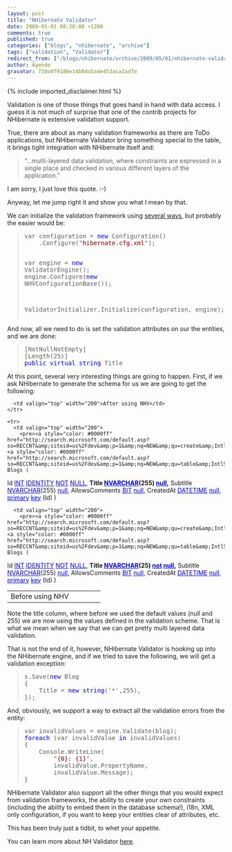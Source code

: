 ```yaml
---
layout: post
title: "NHibernate Validator"
date: 2009-05-01 08:28:00 +1200
comments: true
published: true
categories: ["blogs", "nhibernate", "archive"]
tags: ["validation", "Validator"]
redirect_from: ["/blogs/nhibernate/archive/2009/05/01/nhibernate-validator.aspx/", "/blogs/nhibernate/archive/2009/05/01/nhibernate-validator.html"]
author: Ayende
gravatar: 730a9f9186e14b8da5a4e453aca2adfe
---
```

{% include imported_disclaimer.html %}
<p>Validation is one of those things that goes hand in hand with data access. I guess it is not much of surprise that one of the contrib projects for NHibernate is extensive validation support.</p>  <p>True, there are about as many validation frameworks as there are ToDo applications, but NHibernate Validator bring something special to the table, it brings tight integration with NHibernate itself and:</p>  <blockquote>   <p>“…multi-layered data validation, where constraints are expressed in a single place and checked in various different layers of the application.”</p> </blockquote>  <p>I am sorry, I just love this quote. :-)</p>  <p>Anyway, let me jump right it and show you what I mean by that.</p>  <p>We can initialize the validation framework using <a href="http://nhforge.org/wikis/validator/nhibernate-validator-1-0-0-documentation.aspx">several ways</a>, but probably the easier would be:</p>  <blockquote>   <pre>var configuration = <span style="color: #0000ff">new</span> Configuration()
	.Configure(&quot;<span style="color: #8b0000">hibernate.cfg.xml</span>&quot;);

var engine = <span style="color: #0000ff">new</span> ValidatorEngine();
engine.Configure(<span style="color: #0000ff">new</span> NHVConfigurationBase());

ValidatorInitializer.Initialize(configuration, engine);</pre>
</blockquote>

<p>And now, all we need to do is set the validation attributes on our the entities, and we are done:</p>

<blockquote>
  <pre>[NotNullNotEmpty]
[Length(25)]
<span style="color: #0000ff">public</span> <span style="color: #0000ff">virtual</span> <span style="color: #0000ff">string</span> Title</pre>
</blockquote>

<p>At this point, several very interesting things are going to happen. First, if we ask NHibernate to generate the schema for us we are going to get the following:</p>

<table cellspacing="0" cellpadding="2" width="400" border="0"><tbody>
    <tr>
      <td valign="top" width="200">Before using NHV</td>

      <td valign="top" width="200">After using NHV</td>
    </tr>

    <tr>
      <td valign="top" width="200">
        <pre><a style="color: #0000ff" href="http://search.microsoft.com/default.asp?so=RECCNT&amp;siteid=us%2Fdev&amp;p=1&amp;nq=NEW&amp;qu=create&amp;IntlSearch=&amp;boolean=PHRASE&amp;ig=01&amp;i=09&amp;i=99">create</a> <a style="color: #0000ff" href="http://search.microsoft.com/default.asp?so=RECCNT&amp;siteid=us%2Fdev&amp;p=1&amp;nq=NEW&amp;qu=table&amp;IntlSearch=&amp;boolean=PHRASE&amp;ig=01&amp;i=09&amp;i=99">table</a> Blogs (
  Id <a style="color: #0000ff" href="http://search.microsoft.com/default.asp?so=RECCNT&amp;siteid=us%2Fdev&amp;p=1&amp;nq=NEW&amp;qu=INT&amp;IntlSearch=&amp;boolean=PHRASE&amp;ig=01&amp;i=09&amp;i=99">INT</a> <a style="color: #0000ff" href="http://search.microsoft.com/default.asp?so=RECCNT&amp;siteid=us%2Fdev&amp;p=1&amp;nq=NEW&amp;qu=IDENTITY&amp;IntlSearch=&amp;boolean=PHRASE&amp;ig=01&amp;i=09&amp;i=99">IDENTITY</a> <a style="color: #0000ff" href="http://search.microsoft.com/default.asp?so=RECCNT&amp;siteid=us%2Fdev&amp;p=1&amp;nq=NEW&amp;qu=NOT&amp;IntlSearch=&amp;boolean=PHRASE&amp;ig=01&amp;i=09&amp;i=99">NOT</a> <a style="color: #0000ff" href="http://search.microsoft.com/default.asp?so=RECCNT&amp;siteid=us%2Fdev&amp;p=1&amp;nq=NEW&amp;qu=NULL&amp;IntlSearch=&amp;boolean=PHRASE&amp;ig=01&amp;i=09&amp;i=99">NULL</a>,
   <strong>Title </strong><a style="color: #0000ff" href="http://search.microsoft.com/default.asp?so=RECCNT&amp;siteid=us%2Fdev&amp;p=1&amp;nq=NEW&amp;qu=NVARCHAR&amp;IntlSearch=&amp;boolean=PHRASE&amp;ig=01&amp;i=09&amp;i=99"><strong>NVARCHAR</strong></a><strong>(255) </strong><a style="color: #0000ff" href="http://search.microsoft.com/default.asp?so=RECCNT&amp;siteid=us%2Fdev&amp;p=1&amp;nq=NEW&amp;qu=null&amp;IntlSearch=&amp;boolean=PHRASE&amp;ig=01&amp;i=09&amp;i=99"><strong>null</strong></a><strong>,</strong>
   Subtitle <a style="color: #0000ff" href="http://search.microsoft.com/default.asp?so=RECCNT&amp;siteid=us%2Fdev&amp;p=1&amp;nq=NEW&amp;qu=NVARCHAR&amp;IntlSearch=&amp;boolean=PHRASE&amp;ig=01&amp;i=09&amp;i=99">NVARCHAR</a>(255) <a style="color: #0000ff" href="http://search.microsoft.com/default.asp?so=RECCNT&amp;siteid=us%2Fdev&amp;p=1&amp;nq=NEW&amp;qu=null&amp;IntlSearch=&amp;boolean=PHRASE&amp;ig=01&amp;i=09&amp;i=99">null</a>,
   AllowsComments <a style="color: #0000ff" href="http://search.microsoft.com/default.asp?so=RECCNT&amp;siteid=us%2Fdev&amp;p=1&amp;nq=NEW&amp;qu=BIT&amp;IntlSearch=&amp;boolean=PHRASE&amp;ig=01&amp;i=09&amp;i=99">BIT</a> <a style="color: #0000ff" href="http://search.microsoft.com/default.asp?so=RECCNT&amp;siteid=us%2Fdev&amp;p=1&amp;nq=NEW&amp;qu=null&amp;IntlSearch=&amp;boolean=PHRASE&amp;ig=01&amp;i=09&amp;i=99">null</a>,
   CreatedAt <a style="color: #0000ff" href="http://search.microsoft.com/default.asp?so=RECCNT&amp;siteid=us%2Fdev&amp;p=1&amp;nq=NEW&amp;qu=DATETIME&amp;IntlSearch=&amp;boolean=PHRASE&amp;ig=01&amp;i=09&amp;i=99">DATETIME</a> <a style="color: #0000ff" href="http://search.microsoft.com/default.asp?so=RECCNT&amp;siteid=us%2Fdev&amp;p=1&amp;nq=NEW&amp;qu=null&amp;IntlSearch=&amp;boolean=PHRASE&amp;ig=01&amp;i=09&amp;i=99">null</a>,
   <a style="color: #0000ff" href="http://search.microsoft.com/default.asp?so=RECCNT&amp;siteid=us%2Fdev&amp;p=1&amp;nq=NEW&amp;qu=primary&amp;IntlSearch=&amp;boolean=PHRASE&amp;ig=01&amp;i=09&amp;i=99">primary</a> <a style="color: #0000ff" href="http://search.microsoft.com/default.asp?so=RECCNT&amp;siteid=us%2Fdev&amp;p=1&amp;nq=NEW&amp;qu=key&amp;IntlSearch=&amp;boolean=PHRASE&amp;ig=01&amp;i=09&amp;i=99">key</a> (Id)
)</pre>
      </td>

      <td valign="top" width="200">
        <pre><a style="color: #0000ff" href="http://search.microsoft.com/default.asp?so=RECCNT&amp;siteid=us%2Fdev&amp;p=1&amp;nq=NEW&amp;qu=create&amp;IntlSearch=&amp;boolean=PHRASE&amp;ig=01&amp;i=09&amp;i=99">create</a> <a style="color: #0000ff" href="http://search.microsoft.com/default.asp?so=RECCNT&amp;siteid=us%2Fdev&amp;p=1&amp;nq=NEW&amp;qu=table&amp;IntlSearch=&amp;boolean=PHRASE&amp;ig=01&amp;i=09&amp;i=99">table</a> Blogs (
   Id <a style="color: #0000ff" href="http://search.microsoft.com/default.asp?so=RECCNT&amp;siteid=us%2Fdev&amp;p=1&amp;nq=NEW&amp;qu=INT&amp;IntlSearch=&amp;boolean=PHRASE&amp;ig=01&amp;i=09&amp;i=99">INT</a> <a style="color: #0000ff" href="http://search.microsoft.com/default.asp?so=RECCNT&amp;siteid=us%2Fdev&amp;p=1&amp;nq=NEW&amp;qu=IDENTITY&amp;IntlSearch=&amp;boolean=PHRASE&amp;ig=01&amp;i=09&amp;i=99">IDENTITY</a> <a style="color: #0000ff" href="http://search.microsoft.com/default.asp?so=RECCNT&amp;siteid=us%2Fdev&amp;p=1&amp;nq=NEW&amp;qu=NOT&amp;IntlSearch=&amp;boolean=PHRASE&amp;ig=01&amp;i=09&amp;i=99">NOT</a> <a style="color: #0000ff" href="http://search.microsoft.com/default.asp?so=RECCNT&amp;siteid=us%2Fdev&amp;p=1&amp;nq=NEW&amp;qu=NULL&amp;IntlSearch=&amp;boolean=PHRASE&amp;ig=01&amp;i=09&amp;i=99">NULL</a>,
   <strong>Title </strong><a style="color: #0000ff" href="http://search.microsoft.com/default.asp?so=RECCNT&amp;siteid=us%2Fdev&amp;p=1&amp;nq=NEW&amp;qu=NVARCHAR&amp;IntlSearch=&amp;boolean=PHRASE&amp;ig=01&amp;i=09&amp;i=99"><strong>NVARCHAR</strong></a><strong>(25) </strong><a style="color: #0000ff" href="http://search.microsoft.com/default.asp?so=RECCNT&amp;siteid=us%2Fdev&amp;p=1&amp;nq=NEW&amp;qu=not&amp;IntlSearch=&amp;boolean=PHRASE&amp;ig=01&amp;i=09&amp;i=99"><strong>not</strong></a><strong> </strong><a style="color: #0000ff" href="http://search.microsoft.com/default.asp?so=RECCNT&amp;siteid=us%2Fdev&amp;p=1&amp;nq=NEW&amp;qu=null&amp;IntlSearch=&amp;boolean=PHRASE&amp;ig=01&amp;i=09&amp;i=99"><strong>null</strong></a><strong>,</strong>
   Subtitle <a style="color: #0000ff" href="http://search.microsoft.com/default.asp?so=RECCNT&amp;siteid=us%2Fdev&amp;p=1&amp;nq=NEW&amp;qu=NVARCHAR&amp;IntlSearch=&amp;boolean=PHRASE&amp;ig=01&amp;i=09&amp;i=99">NVARCHAR</a>(255) <a style="color: #0000ff" href="http://search.microsoft.com/default.asp?so=RECCNT&amp;siteid=us%2Fdev&amp;p=1&amp;nq=NEW&amp;qu=null&amp;IntlSearch=&amp;boolean=PHRASE&amp;ig=01&amp;i=09&amp;i=99">null</a>,
   AllowsComments <a style="color: #0000ff" href="http://search.microsoft.com/default.asp?so=RECCNT&amp;siteid=us%2Fdev&amp;p=1&amp;nq=NEW&amp;qu=BIT&amp;IntlSearch=&amp;boolean=PHRASE&amp;ig=01&amp;i=09&amp;i=99">BIT</a> <a style="color: #0000ff" href="http://search.microsoft.com/default.asp?so=RECCNT&amp;siteid=us%2Fdev&amp;p=1&amp;nq=NEW&amp;qu=null&amp;IntlSearch=&amp;boolean=PHRASE&amp;ig=01&amp;i=09&amp;i=99">null</a>,
   CreatedAt <a style="color: #0000ff" href="http://search.microsoft.com/default.asp?so=RECCNT&amp;siteid=us%2Fdev&amp;p=1&amp;nq=NEW&amp;qu=DATETIME&amp;IntlSearch=&amp;boolean=PHRASE&amp;ig=01&amp;i=09&amp;i=99">DATETIME</a> <a style="color: #0000ff" href="http://search.microsoft.com/default.asp?so=RECCNT&amp;siteid=us%2Fdev&amp;p=1&amp;nq=NEW&amp;qu=null&amp;IntlSearch=&amp;boolean=PHRASE&amp;ig=01&amp;i=09&amp;i=99">null</a>,
   <a style="color: #0000ff" href="http://search.microsoft.com/default.asp?so=RECCNT&amp;siteid=us%2Fdev&amp;p=1&amp;nq=NEW&amp;qu=primary&amp;IntlSearch=&amp;boolean=PHRASE&amp;ig=01&amp;i=09&amp;i=99">primary</a> <a style="color: #0000ff" href="http://search.microsoft.com/default.asp?so=RECCNT&amp;siteid=us%2Fdev&amp;p=1&amp;nq=NEW&amp;qu=key&amp;IntlSearch=&amp;boolean=PHRASE&amp;ig=01&amp;i=09&amp;i=99">key</a> (Id)
)</pre>
      </td>
    </tr>
  </tbody></table>

<p>Note the title column, where before we used the default values (null and 255) we are now using the values defined in the validation scheme. That is what we mean when we say that we can get pretty multi layered data validation.</p>

<p>That is not the end of it, however, NHibernate Validator is hooking up into the NHibernate engine, and if we tried to save the following, we will get a validation exception:</p>

<blockquote>
  <pre>s.Save(<span style="color: #0000ff">new</span> Blog
{
	Title = <span style="color: #0000ff">new</span> <span style="color: #0000ff">string</span>('*',255),
});</pre>
</blockquote>

<p>And, obviously, we support a way to extract all the validation errors from the entity:</p>

<blockquote>
  <pre>var invalidValues = engine.Validate(blog);
<span style="color: #0000ff">foreach</span> (var invalidValue <span style="color: #0000ff">in</span> invalidValues)
{
	Console.WriteLine(
        &quot;<span style="color: #8b0000">{0}: {1}</span>&quot;,
		invalidValue.PropertyName, 
		invalidValue.Message);
}</pre>
</blockquote>

<p>NHibernate Validator also support all the other things that you would expect from validation frameworks, the ability to create your own constraints (including the ability to embed them in the database schema!), i18n, XML only configuration, if you want to keep your entities clear of attributes, etc.</p>

<p>This has been truly just a tidbit, to whet your appetite. </p>

<p>You can learn more about NH Validator <a href="http://nhforge.org/wikis/validator/nhibernate-validator-1-0-0-documentation.aspx">here</a>.</p>
